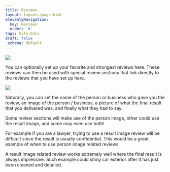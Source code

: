 ```yaml
---
title: Reviews
layout: layouts/page.html
eleventyNavigation:
  key: Reviews
  order: '6'
tags: Site Data
draft: false
_schema: default
---
```

![](/assets/images/uploads/image-38.png)

You can optionally set up your favorite and strongest reviews here. These reviews can then be used with special review sections that link directly to the reviews that you have set up here.

![](/assets/images/uploads/image-39.png)

Naturally, you can set the name of the person or business who gave you the review, an image of the person / business, a picture of what the final result that you delivered was, and finally what they had to say.

Some review sections will make use of the person image, other could use the result image, and some may even use both!

For example if you are a lawyer, trying to use a result image review will be difficult since the result is usually confidential. This would be a great example of when to use person image related reviews

A result image related review works extremely well where the final result is always impressive. Such example could shiny car exterior after it has just been cleaned and detailed.